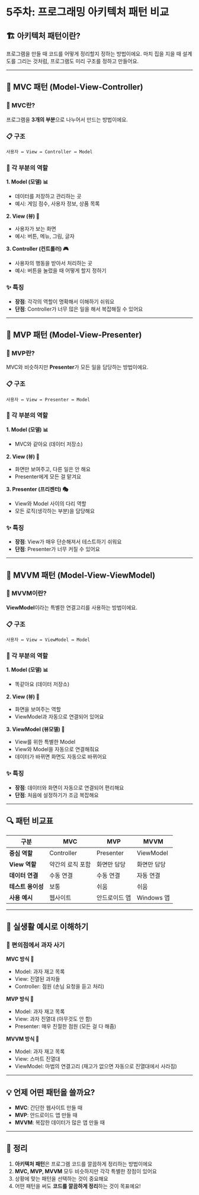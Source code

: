 # 5주차: 프로그래밍 아키텍처 패턴 비교

## 🏗️ 아키텍처 패턴이란?

프로그램을 만들 때 코드를 어떻게 정리할지 정하는 방법이에요.
마치 집을 지을 때 설계도를 그리는 것처럼, 프로그램도 미리 구조를 정하고 만들어요.

---

## 📱 MVC 패턴 (Model-View-Controller)

### 🎯 MVC란?

프로그램을 **3개의 부분**으로 나누어서 만드는 방법이에요.

### 📋 구조

```
사용자 ↔ View ↔ Controller ↔ Model
```

### 🧩 각 부분의 역할

**1. Model (모델) 📊**

- 데이터를 저장하고 관리하는 곳
- 예시: 게임 점수, 사용자 정보, 상품 목록

**2. View (뷰) 👀**

- 사용자가 보는 화면
- 예시: 버튼, 메뉴, 그림, 글자

**3. Controller (컨트롤러) 🎮**

- 사용자의 행동을 받아서 처리하는 곳
- 예시: 버튼을 눌렀을 때 어떻게 할지 정하기

### ✨ 특징

- **장점**: 각각의 역할이 명확해서 이해하기 쉬워요
- **단점**: Controller가 너무 많은 일을 해서 복잡해질 수 있어요

---

## 📱 MVP 패턴 (Model-View-Presenter)

### 🎯 MVP란?

MVC와 비슷하지만 **Presenter**가 모든 일을 담당하는 방법이에요.

### 📋 구조

```
사용자 ↔ View ↔ Presenter ↔ Model
```

### 🧩 각 부분의 역할

**1. Model (모델) 📊**

- MVC와 같아요 (데이터 저장소)

**2. View (뷰) 👀**

- 화면만 보여주고, 다른 일은 안 해요
- Presenter에게 모든 걸 맡겨요

**3. Presenter (프리젠터) 🎭**

- View와 Model 사이의 다리 역할
- 모든 로직(생각하는 부분)을 담당해요

### ✨ 특징

- **장점**: View가 매우 단순해져서 테스트하기 쉬워요
- **단점**: Presenter가 너무 커질 수 있어요

---

## 📱 MVVM 패턴 (Model-View-ViewModel)

### 🎯 MVVM이란?

**ViewModel**이라는 특별한 연결고리를 사용하는 방법이에요.

### 📋 구조

```
사용자 ↔ View ↔ ViewModel ↔ Model
```

### 🧩 각 부분의 역할

**1. Model (모델) 📊**

- 똑같아요 (데이터 저장소)

**2. View (뷰) 👀**

- 화면을 보여주는 역할
- ViewModel과 자동으로 연결되어 있어요

**3. ViewModel (뷰모델) 🔗**

- View를 위한 특별한 Model
- View와 Model을 자동으로 연결해줘요
- 데이터가 바뀌면 화면도 자동으로 바뀌어요

### ✨ 특징

- **장점**: 데이터와 화면이 자동으로 연결되어 편리해요
- **단점**: 처음에 설정하기가 조금 복잡해요

---

## 🔍 패턴 비교표

| 구분              | MVC              | MVP           | MVVM        |
| ----------------- | ---------------- | ------------- | ----------- |
| **중심 역할**     | Controller       | Presenter     | ViewModel   |
| **View 역할**     | 약간의 로직 포함 | 화면만 담당   | 화면만 담당 |
| **데이터 연결**   | 수동 연결        | 수동 연결     | 자동 연결   |
| **테스트 용이성** | 보통             | 쉬움          | 쉬움        |
| **사용 예시**     | 웹사이트         | 안드로이드 앱 | Windows 앱  |

---

## 🎪 실생활 예시로 이해하기

### 🏪 편의점에서 과자 사기

**MVC 방식 🏪**

- Model: 과자 재고 목록
- View: 진열된 과자들
- Controller: 점원 (손님 요청을 듣고 처리)

**MVP 방식 🏪**

- Model: 과자 재고 목록
- View: 과자 진열대 (아무것도 안 함)
- Presenter: 매우 친절한 점원 (모든 걸 다 해줌)

**MVVM 방식 🏪**

- Model: 과자 재고 목록
- View: 스마트 진열대
- ViewModel: 마법의 연결고리 (재고가 없으면 자동으로 진열대에서 사라짐)

---

## 💡 언제 어떤 패턴을 쓸까요?

- **MVC**: 간단한 웹사이트 만들 때
- **MVP**: 안드로이드 앱 만들 때
- **MVVM**: 복잡한 데이터가 많은 앱 만들 때

---

## 📝 정리

1. **아키텍처 패턴**은 프로그램 코드를 깔끔하게 정리하는 방법이에요
2. **MVC, MVP, MVVM** 모두 비슷하지만 각각 특별한 장점이 있어요
3. 상황에 맞는 패턴을 선택하는 것이 중요해요
4. 어떤 패턴을 써도 **코드를 깔끔하게 정리**하는 것이 목표예요!
